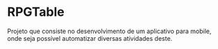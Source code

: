 # RPGTable
Projeto que consiste no desenvolvimento de um aplicativo para mobile, onde seja possível automatizar diversas atividades deste.
